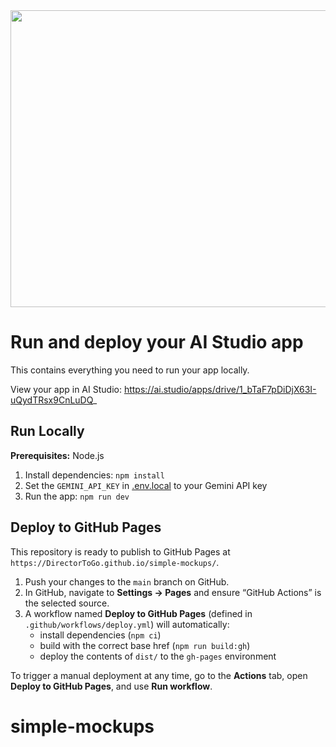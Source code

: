 <div align="center">
<img width="1200" height="475" alt="GHBanner" src="https://github.com/user-attachments/assets/0aa67016-6eaf-458a-adb2-6e31a0763ed6" />
</div>

# Run and deploy your AI Studio app

This contains everything you need to run your app locally.

View your app in AI Studio: https://ai.studio/apps/drive/1_bTaF7pDiDjX63I-uQydTRsx9CnLuDQ_

## Run Locally

**Prerequisites:**  Node.js


1. Install dependencies:
   `npm install`
2. Set the `GEMINI_API_KEY` in [.env.local](.env.local) to your Gemini API key
3. Run the app:
   `npm run dev`

## Deploy to GitHub Pages

This repository is ready to publish to GitHub Pages at `https://DirectorToGo.github.io/simple-mockups/`.

1. Push your changes to the `main` branch on GitHub.
2. In GitHub, navigate to **Settings → Pages** and ensure “GitHub Actions” is the selected source.
3. A workflow named **Deploy to GitHub Pages** (defined in `.github/workflows/deploy.yml`) will automatically:
   - install dependencies (`npm ci`)
   - build with the correct base href (`npm run build:gh`)
   - deploy the contents of `dist/` to the `gh-pages` environment

To trigger a manual deployment at any time, go to the **Actions** tab, open **Deploy to GitHub Pages**, and use **Run workflow**.
# simple-mockups
